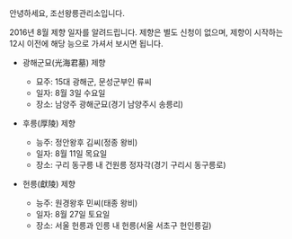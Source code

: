 안녕하세요, 조선왕릉관리소입니다.

2016년 8월 제향 일자를 알려드립니다. 제향은 별도 신청이 없으며, 제향이 시작하는 12시 이전에 해당 능으로 가셔서 보시면 됩니다.

- 광해군묘(光海君墓) 제향
  - 묘주: 15대 광해군, 문성군부인 류씨
  - 일자: 8월 3일 수요일
  - 장소: 남양주 광해군묘(경기 남양주시 송릉리)

- 후릉(厚陵) 제향
  - 능주: 정안왕후 김씨(정종 왕비)
  - 일자: 8월 11일 목요일
  - 장소: 구리 동구릉 내 건원릉 정자각(경기 구리시 동구릉로)

- 헌릉(獻陵) 제향
  - 능주: 원경왕후 민씨(태종 왕비)
  - 일자: 8월 27일 토요일
  - 장소: 서울 헌릉과 인릉 내 헌릉(서울 서초구 헌인릉길)